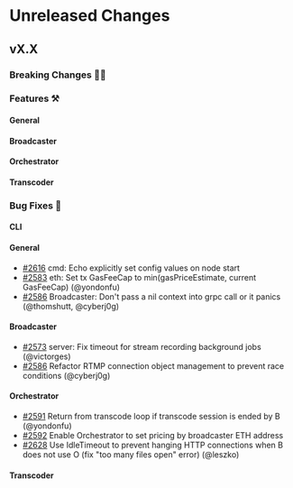 # Unreleased Changes

## vX.X

### Breaking Changes 🚨🚨

### Features ⚒

#### General

#### Broadcaster

#### Orchestrator

#### Transcoder

### Bug Fixes 🐞

#### CLI

#### General
- [#2616](https://github.com/livepeer/go-livepeer/pull/2616) cmd: Echo explicitly set config values on node start
- [#2583](https://github.com/livepeer/go-livepeer/pull/2583) eth: Set tx GasFeeCap to min(gasPriceEstimate, current GasFeeCap) (@yondonfu)
- [#2586](https://github.com/livepeer/go-livepeer/pull/2586) Broadcaster: Don't pass a nil context into grpc call or it panics (@thomshutt, @cyberj0g)

#### Broadcaster
- [#2573](https://github.com/livepeer/go-livepeer/pull/2573) server: Fix timeout for stream recording background jobs (@victorges)
- [#2586](https://github.com/livepeer/go-livepeer/pull/2586) Refactor RTMP connection object management to prevent race conditions (@cyberj0g)

#### Orchestrator
- [#2591](https://github.com/livepeer/go-livepeer/pull/2591) Return from transcode loop if transcode session is ended by B (@yondonfu)
- [#2592](https://github.com/livepeer/go-livepeer/pull/2592) Enable Orchestrator to set pricing by broadcaster ETH address
- [#2628](https://github.com/livepeer/go-livepeer/pull/2628) Use IdleTimeout to prevent hanging HTTP connections when B does not use O (fix "too many files open" error) (@leszko)

#### Transcoder
